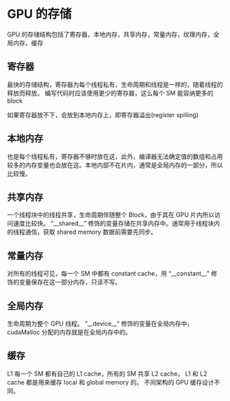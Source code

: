 # GPU 的存储

GPU 的存储结构包括了寄存器，本地内存，共享内存，常量内存，纹理内存，全局内存，缓存

## 寄存器

最快的存储结构，寄存器为每个线程私有，生命周期和线程是一样的，随着线程的释放而释放。
编写代码时应该使用更少的寄存器，这么每个 SM 能容纳更多的 block

如果寄存器放不下，会放到本地内存上，即寄存器溢出(register spilling)

## 本地内存

也是每个线程私有，寄存器不够时放在这，此外，编译器无法确定值的数组和占用较多的内存变量也会放在这。本地内部不在片内，通常是全局内存的一部分，所以比较慢。

## 共享内存

一个线程块中的线程共享，生命周期伴随整个 Block，由于其在 GPU 片内所以访问速度比较快。
“\_\_shared__” 修饰的变量存储在共享内存中。通常用于线程块内的线程通信，获取 shared memory 数据前需要先同步。

## 常量内存

对所有的线程可见，每一个 SM 中都有 constant cache，用 “\_\_constant__” 修饰的变量保存在这一部分内存，只读不写。

## 全局内存

生命周期为整个 GPU 线程。 ”\_\_device__“ 修饰的变量在全局内存中，cudaMalloc 分配的内存就是在全局内存中的。


## 缓存

L1 每一个 SM 都有自己的 L1 cache，所有的 SM 共享 L2 cache。
L1 和 L2 cache 都是用来缓存 local 和 global memory 的。
不同架构的 GPU 缓存设计不同。
